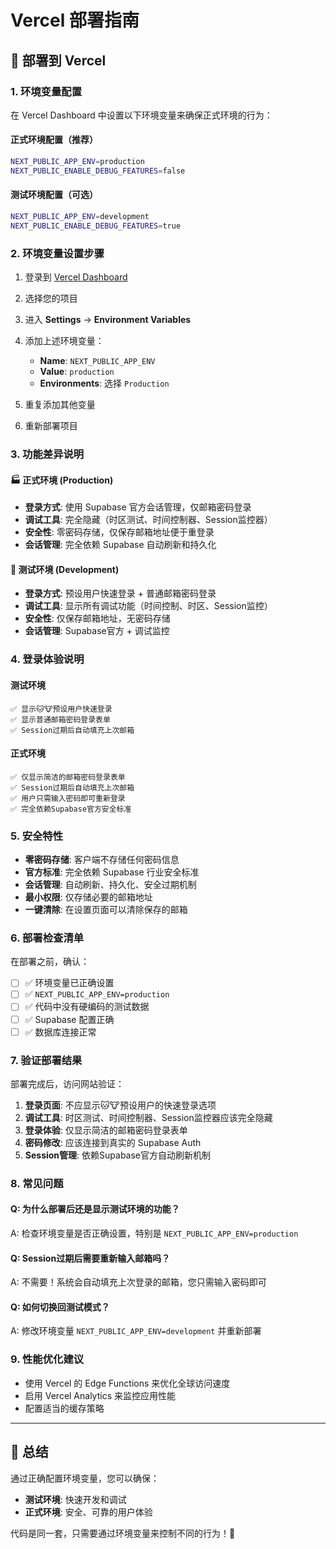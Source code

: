 # Vercel 部署指南

## 🚀 部署到 Vercel

### 1. 环境变量配置

在 Vercel Dashboard 中设置以下环境变量来确保正式环境的行为：

#### 正式环境配置（推荐）
```bash
NEXT_PUBLIC_APP_ENV=production
NEXT_PUBLIC_ENABLE_DEBUG_FEATURES=false
```

#### 测试环境配置（可选）
```bash
NEXT_PUBLIC_APP_ENV=development
NEXT_PUBLIC_ENABLE_DEBUG_FEATURES=true
```

### 2. 环境变量设置步骤

1. 登录到 [Vercel Dashboard](https://vercel.com/dashboard)
2. 选择您的项目
3. 进入 **Settings** → **Environment Variables**
4. 添加上述环境变量：
   - **Name**: `NEXT_PUBLIC_APP_ENV`
   - **Value**: `production`
   - **Environments**: 选择 `Production`
   
5. 重复添加其他变量
6. 重新部署项目

### 3. 功能差异说明

#### 🏭 **正式环境 (Production)**
- **登录方式**: 使用 Supabase 官方会话管理，仅邮箱密码登录
- **调试工具**: 完全隐藏（时区测试、时间控制器、Session监控器）
- **安全性**: 零密码存储，仅保存邮箱地址便于重登录
- **会话管理**: 完全依赖 Supabase 自动刷新和持久化

#### 🧪 **测试环境 (Development)**
- **登录方式**: 预设用户快速登录 + 普通邮箱密码登录
- **调试工具**: 显示所有调试功能（时间控制、时区、Session监控）
- **安全性**: 仅保存邮箱地址，无密码存储
- **会话管理**: Supabase官方 + 调试监控

### 4. 登录体验说明

#### 测试环境
```
✅ 显示🐱🐮预设用户快速登录
✅ 显示普通邮箱密码登录表单
✅ Session过期后自动填充上次邮箱
```

#### 正式环境
```
✅ 仅显示简洁的邮箱密码登录表单
✅ Session过期后自动填充上次邮箱
✅ 用户只需输入密码即可重新登录
✅ 完全依赖Supabase官方安全标准
```

### 5. 安全特性

- **零密码存储**: 客户端不存储任何密码信息
- **官方标准**: 完全依赖 Supabase 行业安全标准
- **会话管理**: 自动刷新、持久化、安全过期机制
- **最小权限**: 仅存储必要的邮箱地址
- **一键清除**: 在设置页面可以清除保存的邮箱

### 6. 部署检查清单

在部署之前，确认：

- [ ] ✅ 环境变量已正确设置
- [ ] ✅ `NEXT_PUBLIC_APP_ENV=production`
- [ ] ✅ 代码中没有硬编码的测试数据
- [ ] ✅ Supabase 配置正确
- [ ] ✅ 数据库连接正常

### 7. 验证部署结果

部署完成后，访问网站验证：

1. **登录页面**: 不应显示🐱🐮预设用户的快速登录选项
2. **调试工具**: 时区测试、时间控制器、Session监控器应该完全隐藏
3. **登录体验**: 仅显示简洁的邮箱密码登录表单
4. **密码修改**: 应该连接到真实的 Supabase Auth
5. **Session管理**: 依赖Supabase官方自动刷新机制

### 8. 常见问题

#### Q: 为什么部署后还是显示测试环境的功能？
A: 检查环境变量是否正确设置，特别是 `NEXT_PUBLIC_APP_ENV=production`

#### Q: Session过期后需要重新输入邮箱吗？
A: 不需要！系统会自动填充上次登录的邮箱，您只需输入密码即可

#### Q: 如何切换回测试模式？
A: 修改环境变量 `NEXT_PUBLIC_APP_ENV=development` 并重新部署

### 9. 性能优化建议

- 使用 Vercel 的 Edge Functions 来优化全球访问速度
- 启用 Vercel Analytics 来监控应用性能
- 配置适当的缓存策略

---

## 🎯 总结

通过正确配置环境变量，您可以确保：
- **测试环境**: 快速开发和调试
- **正式环境**: 安全、可靠的用户体验

代码是同一套，只需要通过环境变量来控制不同的行为！🚀
